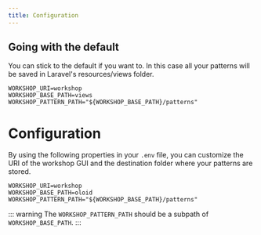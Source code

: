 ```yaml
---
title: Configuration
---
```

## Going with the default
You can stick to the default if you want to. In this case all your patterns will be saved in Laravel's resources/views folder.

```dotenv
WORKSHOP_URI=workshop
WORKSHOP_BASE_PATH=views
WORKSHOP_PATTERN_PATH="${WORKSHOP_BASE_PATH}/patterns"
```

# Configuration
By using the following properties in your `.env` file, you can customize the URI of the workshop GUI and the destination folder where your patterns are stored.

```dotenv
WORKSHOP_URI=workshop
WORKSHOP_BASE_PATH=oloid
WORKSHOP_PATTERN_PATH="${WORKSHOP_BASE_PATH}/patterns"
```
::: warning
The `WORKSHOP_PATTERN_PATH` should be a subpath of `WORKSHOP_BASE_PATH`.
:::
